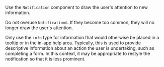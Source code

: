 
Use the `Notification` component to draw the user's attention to new information.

Do not overuse `Notification`s. If they become too common, they will no longer draw the user's attention.

Only use the `info` type for information that would otherwise be placed in a tooltip or in the in-app help area. Typically, this is used to provide descriptive information about an action the user is undertaking, such as completing a form. In this context, it may be appropriate to restyle the notification so that it is less prominent.
